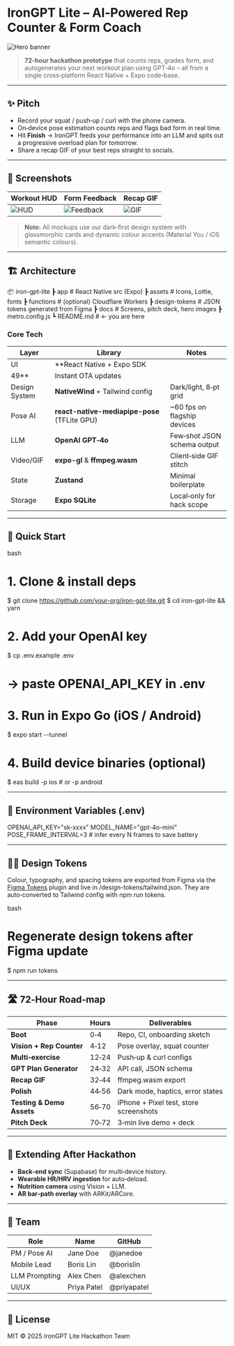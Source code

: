 # IronGPT Lite – AI‑Powered Rep Counter & Form Coach

![Hero banner](docs/images/hero.png)

> **72‑hour hackathon prototype** that counts reps, grades form, and autogenerates your next workout plan using GPT‑4o – all from a single cross‑platform React Native + Expo code‑base.

---

## ✨ Pitch
* Record your squat / push‑up / curl with the phone camera.
* On‑device pose estimation counts reps and flags bad form in real time.
* Hit **Finish** → IronGPT feeds your performance into an LLM and spits out a progressive overload plan for tomorrow.
* Share a recap GIF of your best reps straight to socials.

---

## 📸 Screenshots
| Workout HUD | Form Feedback | Recap GIF |
|-------------|--------------|-----------|
| ![HUD](docs/images/hud.png) | ![Feedback](docs/images/feedback.png) | ![GIF](docs/images/recap.gif) |

> **Note:** All mockups use our dark‑first design system with glassmorphic cards and dynamic colour accents (Material You / iOS semantic colours).

---

## 🏗 Architecture
📦 iron-gpt-lite
 ┣ app               # React Native src (Expo)
 ┣ assets            # Icons, Lottie, fonts
 ┣ functions         # (optional) Cloudflare Workers
 ┣ design-tokens     # JSON tokens generated from Figma
 ┣ docs              # Screens, pitch deck, hero images
 ┣ metro.config.js
 ┗ README.md         # ← you are here


### Core Tech
| Layer | Library | Notes |
|-------|---------|-------|
| UI | **React Native + Expo SDK 
49** | Instant OTA updates |
| Design System | **NativeWind** + Tailwind config | Dark/light, 8‑pt grid |
| Pose AI | **react-native-mediapipe-pose** (TFLite GPU) | ~60 fps on flagship devices |
| LLM | **OpenAI GPT‑4o** | Few‑shot JSON schema output |
| Video/GIF | **expo-gl** & **ffmpeg.wasm** | Client‑side GIF stitch |
| State | **Zustand** | Minimal boilerplate |
| Storage | **Expo SQLite** | Local‑only for hack scope |

---

## 🚀 Quick Start
bash
# 1. Clone & install deps
$ git clone https://github.com/your-org/iron-gpt-lite.git
$ cd iron-gpt-lite && yarn

# 2. Add your OpenAI key
$ cp .env.example .env
# → paste OPENAI_API_KEY in .env

# 3. Run in Expo Go (iOS / Android)
$ expo start --tunnel

# 4. Build device binaries (optional)
$ eas build -p ios  # or -p android


---

## 🔑 Environment Variables (.env)
OPENAI_API_KEY="sk-xxxx"
MODEL_NAME="gpt-4o-mini"
POSE_FRAME_INTERVAL=3     # infer every N frames to save battery


---

## 🧑‍🎨 Design Tokens
Colour, typography, and spacing tokens are exported from Figma via the [Figma Tokens](https://tokens.studio/) plugin and live in /design-tokens/tailwind.json. They are auto‑converted to Tailwind config with npm run tokens.

bash
# Regenerate design tokens after Figma update
$ npm run tokens


---

## 🛣 72‑Hour Road‑map
| Phase | Hours | Deliverables |
|-------|-------|--------------|
| **Boot** | 0‑4 | Repo, CI, onboarding sketch |
| **Vision + Rep Counter** | 4‑12 | Pose overlay, squat counter |
| **Multi‑exercise** | 12‑24 | Push‑up & curl configs |
| **GPT Plan Generator** | 24‑32 | API call, JSON schema |
| **Recap GIF** | 32‑44 | ffmpeg.wasm export |
| **Polish** | 44‑56 | Dark mode, haptics, error states |
| **Testing & Demo Assets** | 56‑70 | iPhone + Pixel test, store screenshots |
| **Pitch Deck** | 70‑72 | 3‑min live demo + deck |

---

## 🧩 Extending After Hackathon
* **Back‑end sync** (Supabase) for multi‑device history.
* **Wearable HR/HRV ingestion** for auto‑deload.
* **Nutrition camera** using Vision + LLM.
* **AR bar‑path overlay** with ARKit/ARCore.

---

## 👥 Team
| Role | Name | GitHub |
|------|------|--------|
| PM / Pose AI | Jane Doe | @janedoe |
| Mobile Lead | Boris Lin | @borislin |
| LLM Prompting | Alex Chen | @alexchen |
| UI/UX | Priya Patel | @priyapatel |

---

## 📜 License
MIT © 2025 IronGPT Lite Hackathon Team

